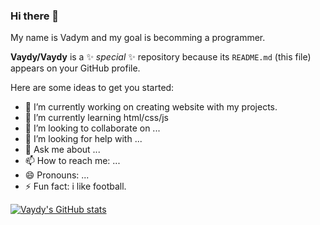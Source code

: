 ### Hi there 👋
My name is Vadym and my goal is becomming a programmer.

**Vaydy/Vaydy** is a ✨ _special_ ✨ repository because its `README.md` (this file) appears on your GitHub profile.

Here are some ideas to get you started:

- 🔭 I’m currently working on creating website with my projects.
- 🌱 I’m currently learning html/css/js
- 👯 I’m looking to collaborate on ...
- 🤔 I’m looking for help with ...
- 💬 Ask me about ...
- 📫 How to reach me: ...
- 😄 Pronouns: ...
- ⚡ Fun fact: i like football.









[![Vaydy's GitHub stats](https://github-readme-stats.vercel.app/api?username=Vaydy)](https://github.com/anuraghazra/github-readme-stats)